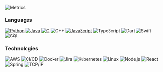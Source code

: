 ![Metrics](https://metrics.lecoq.io/jupiterbak?template=classic&config.timezone=Europe%2FBerlin&config.animated=true)
<!--
**jupiterbak/jupiterbak** is a ✨ _special_ ✨ repository because its `README.md` (this file) appears on your GitHub profile.
### Hi there 👋
Here are some ideas to get you started:

- 🔭 I’m currently working on ...
- 🌱 I’m currently learning ...
- 👯 I’m looking to collaborate on ...
- 🤔 I’m looking for help with ...
- 💬 Ask me about ...
- 📫 How to reach me: ...
- 😄 Pronouns: ...
- ⚡ Fun fact: ...

### My Stats
![Jupiter's github stats](https://github-readme-stats.vercel.app/api?username=jupiterbak&show_icons=true&theme=radical)
-->

### Languages

[![Python](https://img.shields.io/badge/-Python-000?&logo=python)](https://github.com/jupiterbak?tab=repositories&q=&type=&language=python)
[![Java](https://img.shields.io/badge/-Java-000?&logo=Java&logoColor=007396)](https://github.com/jupiterbak?tab=repositories&q=&type=&language=java)
[![C](https://img.shields.io/badge/-C-000?&logo=C)](https://github.com/jupiterbak?tab=repositories&q=&type=&language=c)
![C++](https://img.shields.io/badge/-C++-000?&logo=c%2b%2b&logoColor=00599C)
[![JavaScript](https://img.shields.io/badge/-JavaScript-000?&logo=JavaScript&logoColor=ddc508)](https://github.com/jupiterbak?tab=repositories&q=&type=&language=javascript)
![TypeScript](https://img.shields.io/badge/-TypeScript-000?&logo=TypeScript&logoColor=007ACC)
![Dart](https://badgen.net/badge/dart/%3E%3D2.8/green) 
![Swift](https://img.shields.io/badge/-Swift-000?&logo=Swift)
![SQL](https://img.shields.io/badge/-SQL-000?&logo=MySQL&logoColor=4479A1)

### Technologies

![AWS](https://img.shields.io/badge/-AWS-000?&logo=Amazon-AWS&logoColor=FF9900)
![CI/CD](https://img.shields.io/badge/-CI%2FCD-000?&logo=CircleCI&logoColor=888)
![Docker](https://img.shields.io/badge/-Docker-000?&logo=Docker)
![Jira](https://img.shields.io/badge/-Jira-000?&logo=Jira-Software&logoColor=0052CC)
![Kubernetes](https://img.shields.io/badge/-Kubernetes-000?&logo=Kubernetes)
![Linux](https://img.shields.io/badge/-Linux-000?&logo=Linux&logoColor=FCC624)
![Node.js](https://img.shields.io/badge/-Node.js-000?&logo=node.js)
![React](https://img.shields.io/badge/-React-000?&logo=React)
![Spring](https://img.shields.io/badge/-Spring-000?&logo=Spring)
![TCP/IP](https://img.shields.io/badge/-TCP%2FIP-000?&logo=Cisco)
